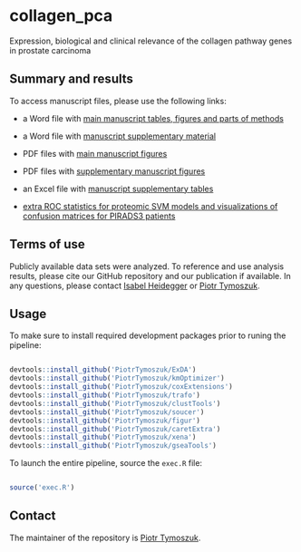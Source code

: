 # collagen_pca
Expression, biological and clinical relevance of the collagen pathway genes in prostate carcinoma

## Summary and results

To access manuscript files, please use the following links:

* a Word file with [main manuscript tables, figures and parts of methods](https://github.com/PiotrTymoszuk/collagen_pca/blob/main/report/manuscript_figures_tables.docx)

* a Word file with [manuscript supplementary material](https://github.com/PiotrTymoszuk/collagen_pca/blob/main/report/manuscript_supplement.docx)

* PDF files with [main manuscript figures](https://github.com/PiotrTymoszuk/collagen_pca/tree/main/report/manuscript%20figures)

* PDF files with [supplementary manuscript figures](https://github.com/PiotrTymoszuk/collagen_pca/tree/main/report/manuscript%20supplementary%20figures)

* an Excel file with [manuscript supplementary tables](https://github.com/PiotrTymoszuk/collagen_pca/blob/main/report/manuscript_supplementary_tables.xlsx)

* [extra ROC statistics for proteomic SVM models and visualizations of confusion matrices for PIRADS3 patients](https://github.com/PiotrTymoszuk/collagen_pca/tree/main/report/manuscript%20extras)

## Terms of use
Publicly available data sets were analyzed. 
To reference and use analysis results, please cite our GitHub repository and our publication if available. In any questions, please contact [Isabel Heidegger](mailto:Isabel-Maria.Heidegger@i-med.ac.at) or [Piotr Tymoszuk](mailto:piotr.s.tymoszuk@gmail.com).

## Usage

To make sure to install required development packages prior to runing the pipeline:

```r

devtools::install_github('PiotrTymoszuk/ExDA')
devtools::install_github('PiotrTymoszuk/kmOptimizer')
devtools::install_github('PiotrTymoszuk/coxExtensions')
devtools::install_github('PiotrTymoszuk/trafo')
devtools::install_github('PiotrTymoszuk/clustTools')
devtools::install_github('PiotrTymoszuk/soucer')
devtools::install_github('PiotrTymoszuk/figur')
devtools::install_github('PiotrTymoszuk/caretExtra')
devtools::install_github('PiotrTymoszuk/xena')
devtools::install_github('PiotrTymoszuk/gseaTools')

```
To launch the entire pipeline, source the `exec.R` file:

```r

source('exec.R')

```

## Contact

The maintainer of the repository is [Piotr Tymoszuk](mailto:piotr.s.tymoszuk@gmail.com).
